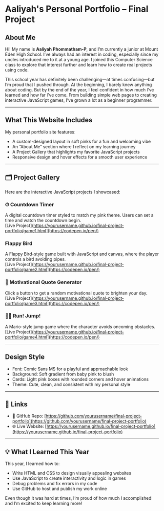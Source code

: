 #  Aaliyah's Personal Portfolio – Final Project

## About Me

Hi! My name is **Aaliyah Phommatham-P**, and I’m currently a junior at Mount Eden High School. I’ve always had an interest in coding, especially since my uncles introduced me to it at a young age. I joined this Computer Science class to explore that interest further and learn how to create real projects using code.

This school year has definitely been challenging—at times confusing—but I’m proud that I pushed through. At the beginning, I barely knew anything about coding. But by the end of the year, I feel confident in how much I’ve learned and how far I’ve come. From building simple web pages to creating interactive JavaScript games, I’ve grown a lot as a beginner programmer.

---

## What This Website Includes

My personal portfolio site features:

-  A custom-designed layout in soft pinks for a fun and welcoming vibe  
- An “About Me” section where I reflect on my learning journey  
-  A Project Gallery that highlights my favorite JavaScript projects  
-  Responsive design and hover effects for a smooth user experience  

---

## 🗂 Project Gallery

Here are the interactive JavaScript projects I showcased:

### ⏱ Countdown Timer  
A digital countdown timer styled to match my pink theme. Users can set a time and watch the countdown begin.  
[Live Project](https://yourusername.github.io/final-project-portfolio/game1.html](https://codepen.io/pen/)

###  Flappy Bird  
A Flappy Bird-style game built with JavaScript and canvas, where the player controls a bird avoiding pipes.  
[Live Project](https://yourusername.github.io/final-project-portfolio/game2.html](https://codepen.io/pen/)

### 💬 Motivational Quote Generator  
Click a button to get a random motivational quote to brighten your day.  
[Live Project](https://yourusername.github.io/final-project-portfolio/game3.html](https://codepen.io/pen/)

### 🏃‍♀️ Run! Jump!  
A Mario-style jump game where the character avoids oncoming obstacles.  
[Live Project](https://yourusername.github.io/final-project-portfolio/game4.html](https://codepen.io/pen/)

---

##  Design Style

- Font: Comic Sans MS for a playful and approachable look  
- Background: Soft gradient from baby pink to blush  
- Cards: Light pink boxes with rounded corners and hover animations  
- Theme: Cute, clean, and consistent with my personal style  

---

## 🔗 Links

- 📁 GitHub Repo: [https://github.com/yourusername/final-project-portfolio](https://github.com/yourusername/final-project-portfolio)  
- 🌐 Live Website: [https://yourusername.github.io/final-project-portfolio](https://yourusername.github.io/final-project-portfolio)  

---

## 💡 What I Learned This Year

This year, I learned how to:

- Write HTML and CSS to design visually appealing websites  
- Use JavaScript to create interactivity and logic in games  
- Debug problems and fix errors in my code  
- Use GitHub to host and publish my work online  

Even though it was hard at times, I’m proud of how much I accomplished and I’m excited to keep learning more!
